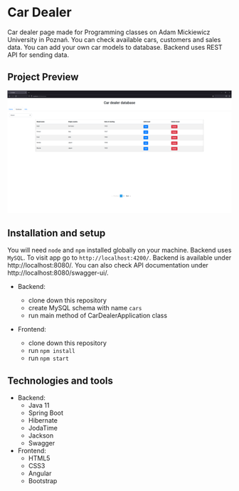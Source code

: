 # Car Dealer

Car dealer page made for Programming classes on Adam Mickiewicz University in Poznań. You can check available cars, customers and sales data.
You can add your own car models to database. Backend uses REST API for sending data.

## Project Preview

![Car dealer](/car-dealer.png?raw=true "Car-dealer")

## Installation and setup

You will need `node` and `npm` installed globally on your machine. Backend uses `MySQL`. To visit app go to `http://localhost:4200/`.
Backend is available under http://localhost:8080/. You can also check API documentation under http://localhost:8080/swagger-ui/.

- Backend:
  - clone down this repository
  - create MySQL schema with name `cars`
  - run main method of CarDealerApplication class

- Frontend:
  - clone down this repository
  - run `npm install`
  - run `npm start`

## Technologies and tools

- Backend:
    * Java 11
    * Spring Boot
	* Hibernate
	* JodaTime
	* Jackson
	* Swagger
- Frontend:
    * HTML5
    * CSS3
    * Angular
    * Bootstrap